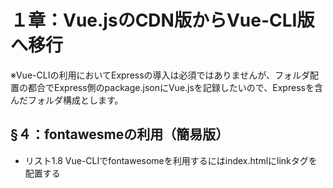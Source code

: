 # １章：Vue.jsのCDN版からVue-CLI版へ移行

※Vue-CLIの利用においてExpressの導入は必須ではありませんが、フォルダ配置の都合でExpress側のpackage.jsonにVue.jsを記録したいので、Expressを含んだフォルダ構成とします。

## §４：fontawesmeの利用（簡易版）

* リスト1.8 Vue-CLIでfontawesomeを利用するにはindex.htmlにlinkタグを配置する
